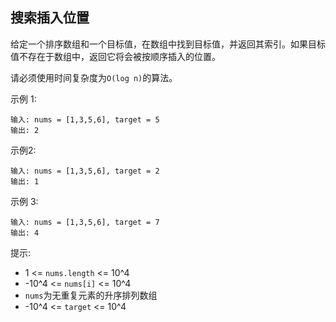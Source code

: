 ## 搜索插入位置

给定一个排序数组和一个目标值，在数组中找到目标值，并返回其索引。如果目标值不存在于数组中，返回它将会被按顺序插入的位置。

请必须使用时间复杂度为`O(log n)`的算法。


示例 1:
```
输入: nums = [1,3,5,6], target = 5
输出: 2
```
示例2:
```
输入: nums = [1,3,5,6], target = 2
输出: 1
```
示例 3:
```
输入: nums = [1,3,5,6], target = 7
输出: 4
```

提示:

* 1 <= `nums.length` <= 10^4
* -10^4 <= `nums[i]` <= 10^4
* `nums`为无重复元素的升序排列数组 
* -10^4 <= `target` <= 10^4